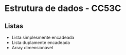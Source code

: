 # Estrutura de dados - CC53C

## Listas

- Lista simplesmente encadeada
- Lista duplamente encadeada
- Array dimensionável
